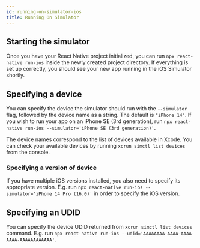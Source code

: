 ```yaml
---
id: running-on-simulator-ios
title: Running On Simulator
---
```


## Starting the simulator

Once you have your React Native project initialized, you can run `npx react-native run-ios` inside the newly created project directory. If everything is set up correctly, you should see your new app running in the iOS Simulator shortly.

## Specifying a device

You can specify the device the simulator should run with the `--simulator` flag, followed by the device name as a string. The default is `"iPhone 14"`. If you wish to run your app on an iPhone SE (3rd generation), run `npx react-native run-ios --simulator='iPhone SE (3rd generation)'`.

The device names correspond to the list of devices available in Xcode. You can check your available devices by running `xcrun simctl list devices` from the console.

### Specifying a version of device

If you have multiple iOS versions installed, you also need to specify its appropriate version. E.g. run `npx react-native run-ios --simulator='iPhone 14 Pro (16.0)'` in order to specify the iOS version.

## Specifying an UDID

You can specify the device UDID returned from `xcrun simctl list devices` command. E.g. run `npx react-native run-ios --udid='AAAAAAAA-AAAA-AAAA-AAAA-AAAAAAAAAAAA'`.
